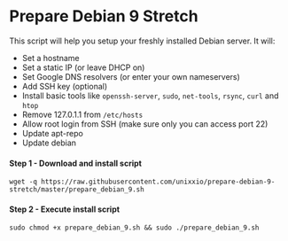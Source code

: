 # Prepare Debian 9 Stretch

This script will help you setup your freshly installed Debian server. It will:

* Set a hostname
* Set a static IP (or leave DHCP on)
* Set Google DNS resolvers (or enter your own nameservers)
* Add SSH key (optional)
* Install basic tools like `openssh-server`, `sudo`, `net-tools`, `rsync`, `curl` and `htop`
* Remove 127.0.1.1 from `/etc/hosts`
* Allow root login from SSH (make sure only you can access port 22)
* Update apt-repo
* Update debian

#### Step 1 - Download and install script

```
wget -q https://raw.githubusercontent.com/unixxio/prepare-debian-9-stretch/master/prepare_debian_9.sh
```

#### Step 2 - Execute install script

```
sudo chmod +x prepare_debian_9.sh && sudo ./prepare_debian_9.sh
```
